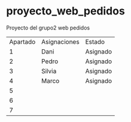 # proyecto_web_pedidos
Proyecto del grupo2 web pedidos
<table>
  <tr>
    <td>
      Apartado
    </td>
    <td>
      Asignaciones
    </td>
    <td>
      Estado
    </td>
  </tr>
  <tr>
    <td>
      1
    </td>
	  <td>Dani</td>
	  <td>Asignado</td>
  </tr>
  <tr>
    <td>
      2
    </td>
	  <td>Pedro</td>
	  <td>Asignado</td>
  </tr>
  <tr>
    <td>
      3
</td>
	  <td>Silvia</td>
	  <td>Asignado</td>
</tr>
<tr>
	<td>
		4
	</td>
	<td>
		Marco
	</td>
	<td>Asignado</td>
</tr>
<tr>
	<td>
		5
	</td>
</tr>
<tr>
	<td>
		6
	</td>
</tr>
<tr>
	<td>
		7
	</td>
</tr>
</table>
